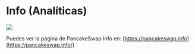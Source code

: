 # Info \(Analíticas\)

![](https://gblobscdn.gitbook.com/assets%2F-MHREX7DHcljbY5IkjgJ%2F-Mhk1ZINPdlUK1kTQkg4%2F-Mhk26gGZT-MnzELEM8s%2Fimage.png?alt=media&token=53e13d76-dc47-444b-a4b7-0c32c5b3d2f3)

Puedes ver la página de PancakeSwap Info en: [https://pancakeswap.info](https://pancakeswap.info/)​

​

